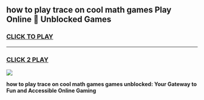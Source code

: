 
## how to play trace on cool math games Play Online 👋 Unblocked Games
<h3>
<a href="https://news.freeplayer.one?title=how_to_play_trace_on_cool_math_games&ref=17CMG">CLICK TO PLAY</a></h3>
<hr>

<h3>
<a href="https://news.freeplayer.one?title=how_to_play_trace_on_cool_math_games&ref=17CMG">CLICK 2 PLAY</a>
  
</h3>

<a href="https://news.freeplayer.one?title=how_to_play_trace_on_cool_math_games&ref=17CMG/"><img src="https://clearcache.store/games.png"></a>


**how to play trace on cool math games games unblocked: Your Gateway to Fun and Accessible Online Gaming**
